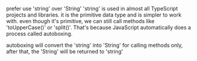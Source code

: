 prefer use 'string' over 'String'
'string' is used in almost all TypeScript projects and libraries.
it is the primitive data type and is simpler to work with.
even though it's primitive, we can still call methods like 'toUpperCase()' or 'split()'. That's because JavaScript automatically does a process called autoboxing.

autoboxing will convert the 'string' into 'String' for calling methods only, after that, the 'String' will be returned to 'string'
